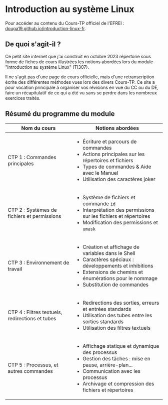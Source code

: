 # Introduction au système Linux

Pour accéder au contenu du Cours-TP officiel de l'EFREI : [douga19.github.io/introduction-linux-fr](https://douga19.github.io/introduction-linux-fr/).

## De quoi s'agit-il ?

Ce petit site internet que j'ai construit en octobre 2023 répertorie sous forme de fiches de cours illustrées les notions abordées lors du module "Introduction au système Linux" (TI307).

Il ne s'agit pas d'une page de cours officielle, mais d'une retranscription écrite des différentes méthodes vues lors des divers Cours-TP. Ce site a pour vocation principale à organiser vos révisions en vue du CC ou du DE, faire un récapitulatif de ce qui a été vu sans se perdre dans les nombreux exercices traités.



## Résumé du programme du module

|                   Nom du cours                  | Notions abordées  |
|-----------------------------------------------|---|
| CTP 1 : Commandes principales                   | <ul><li>Écriture et parcours de commandes</li><li>Actions principales sur les répertoires et fichiers</li><li>Types de commandes & Aide avec le Manuel</li><li>Utilisation des caractères joker</li></ul>  |
| CTP 2 : Systèmes de fichiers et permissions     | <ul><li>Système de fichiers et commande `id`</li><li>Interprétation des permissions sur les fichiers et répertoires</li><li>Modification des permissions et `umask`</li></ul>  |
| CTP 3 : Environnement de travail                | <ul><li>Création et affichage de variables dans le Shell</li><li>Caractères spéciaux : développements et inhibitions</li><li>Extensions de chemins et énumérations pour le nommage</li><li>Substitution de commandes</li></ul>  |
| CTP 4 : Filtres textuels, redirections et tubes | <ul><li>Redirections des sorties, erreurs et entrées standards</li><li>Utilisation des tubes entre les sorties standards</li><li>Utilisation des filtres textuels</li></ul>  |
| CTP 5 : Processus, et autres commandes          | <ul><li>Affichage statique et dynamique des processus</li><li>Gestion des tâches : mise en pause, arrière-plan...</li><li>Communication avec les processus</li><li>Archivage et compression des fichiers et répertoires</li></ul>  |

